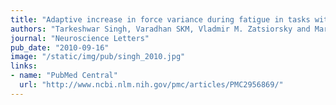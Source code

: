 ```yaml
---
title: "Adaptive increase in force variance during fatigue in tasks with low redundancy"
authors: "Tarkeshwar Singh, Varadhan SKM, Vladmir M. Zatsiorsky and Mark L. Latash"
journal: "Neuroscience Letters"
pub_date: "2010-09-16"
image: "/static/img/pub/singh_2010.jpg"
links:
- name: "PubMed Central"
  url: "http://www.ncbi.nlm.nih.gov/pmc/articles/PMC2956869/"
---
```

